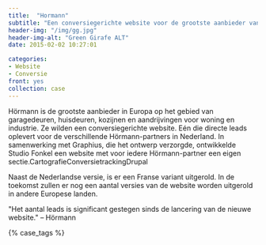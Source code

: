 ```yaml
---
title:  "Hormann"
subtitle: "Een conversiegerichte website voor de grootste aanbieder van Europa op het gebied van garage- en huisdeuren."
header-img: "/img/gg.jpg"
header-img-alt: "Green Girafe ALT"
date: 2015-02-02 10:27:01

categories: 
- Website
- Conversie
front: yes
collection: case
---
```

Hörmann is de grootste aanbieder in Europa op het gebied van garagedeuren, huisdeuren, kozijnen en aandrijvingen voor woning en industrie. Ze wilden een conversiegerichte website. Eén die directe leads oplevert voor de verschillende Hörmann-partners in Nederland. In samenwerking met Graphius, die het ontwerp verzorgde, ontwikkelde Studio Fonkel een website met voor iedere Hörmann-partner een eigen sectie.CartografieConversietrackingDrupal

Naast de Nederlandse versie, is er een Franse variant uitgerold. In de toekomst zullen er nog een aantal versies van de website worden uitgerold in andere Europese landen.

"Het aantal leads is significant gestegen sinds de lancering van de nieuwe website." – Hörmann

{% case_tags %}

